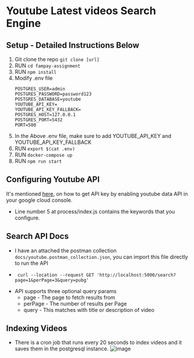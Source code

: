 # Youtube Latest videos Search Engine

## Setup - Detailed Instructions Below

1. Git clone the repo ```git clone [url]```
2. RUN ```cd fampay-assignment```
3. RUN ```npm install```
4. Modify .env file
   ```
   POSTGRES_USER=admin
   POSTGRES_PASSWORD=password123
   POSTGRES_DATABASE=youtube
   YOUTUBE_API_KEY=
   YOUTUBE_API_KEY_FALLBACK=
   POSTGRES_HOST=127.0.0.1
   POSTGRES_PORT=5432
   PORT=500
   ```
5. In the Above .env file, make sure to add YOUTUBE_API_KEY and YOUTUBE_API_KEY_FALLBACK
6. RUN ```export $(cat .env)```
7. RUN ```docker-compose up```
7. RUN ```npm run start```

## Configuring Youtube API

It's mentioned [here](https://developers.google.com/youtube/v3/getting-started), on how to get API key by enabling youtube data API in your google cloud console.
- Line number 5 at process/index.js contains the keywords that you configure.

## Search API Docs
- I have an attached the postman collection ```docs/youtube.postman_collection.json```, you can import this file
  directly to run the API
- ```
   curl --location --request GET 'http://localhost:5000/search?page=1&perPage=3&query=pubg'
  ```
- API supports three optional query params
  -  page - The page to fetch results from
  -  perPage - The number of results per Page
  -  query - This matches with title or description of video

## Indexing Videos
- There is a cron job that runs every 20 seconds to index videos and it saves them in the postgresql instance.
![image](./images/db.png)

